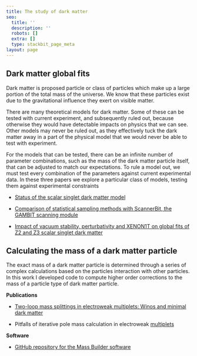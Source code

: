 ```yaml
---
title: The study of dark matter
seo:
  title: ''
  description: ''
  robots: []
  extra: []
  type: stackbit_page_meta
layout: page
---
```

## Dark matter global fits

Dark matter is proposed particle or class of particles which make up a large portion of the total mass of the universe. We know that these particles exist due to the gravitational influence they exert on visible matter.

There are many theoretical models for dark matter. Some of these can be tested with current experiment, and subsequently ruled out, because otherwise they would have detectable impacts on physics that we can see. Other models may never be ruled out, as they effectively tuck the dark matter away in a part of the physical model that we would never be able to test with experiment.

For the models that can be tested, there can be an infinite number of parameter combinations, such as the mass of the dark matter particle itself, that can be adjusted to match our expectations. To rule a model out, we must test every combination of the parameters against current experimental data. In these three papers we explore a particular class of models, testing them against experimental constraints

*   [Status of the scalar singlet dark matter model](https://link.springer.com/article/10.1140%2Fepjc%2Fs10052-017-5113-1)

*   [Comparison of statistical sampling methods with ScannerBit, the GAMBIT scanning module](https://link.springer.com/article/10.1140/epjc/s10052-017-5274-y)

*   [Impact of vacuum stability, perturbativity and XENON1T on global fits of Z2 and Z3 scalar singlet dark matter](https://link.springer.com/article/10.1140%2Fepjc%2Fs10052-018-6314-y)

## Calculating the mass of a dark matter particle

The exact mass of a dark matter particle is determined through a series of complex calculations based on the particles interaction with other particles. In this work I developed code to compute higher order corrections to the mass of a particle type of dark matter particle.

**Publications**

*   [Two-loop mass splittings in electroweak multiplets: Winos and minimal dark matter](https://journals.aps.org/prd/abstract/10.1103/PhysRevD.97.055049)

*   Pitfalls of iterative pole mass calculation in electroweak [multiplets](multipletsSoftwarehttps://github.com/JamesHMcKay/Mass_builderGitHub)

**Software**[](multipletsSoftwarehttps://github.com/JamesHMcKay/Mass_builderGitHub)

*   [GitHub repository for the Mass Builder software](https://github.com/JamesHMcKay/Mass_builder)
